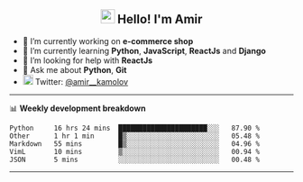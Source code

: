 <h2 align="center"><img src="https://media.giphy.com/media/hvRJCLFzcasrR4ia7z/giphy.gif" width="25px"> Hello! I'm Amir</h2>

- 🔭 I’m currently working on **e-commerce shop**
- 🌱 I’m currently learning **Python**, **JavaScript**, **ReactJs** and **Django**
- 🤔 I’m looking for help with **ReactJs**
- 💬 Ask me about **Python**, **Git**
- <img alt="Amir Kamolov | Twitter" width="18px" src="https://raw.githubusercontent.com/peterthehan/peterthehan/master/assets/twitter.svg" /> Twitter: [@amir__kamolov ](https://twitter.com/amir__kamolov)

---

📊 **Weekly development breakdown**
<!--START_SECTION:waka-->
```text
Python     16 hrs 24 mins  ██████████████████████░░░   87.90 % 
Other      1 hr 1 min      █▒░░░░░░░░░░░░░░░░░░░░░░░   05.48 % 
Markdown   55 mins         █▒░░░░░░░░░░░░░░░░░░░░░░░   04.96 % 
VimL       10 mins         ▒░░░░░░░░░░░░░░░░░░░░░░░░   00.94 % 
JSON       5 mins          ░░░░░░░░░░░░░░░░░░░░░░░░░   00.48 % 
```
<!--END_SECTION:waka-->

---
